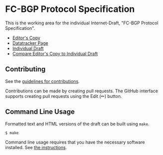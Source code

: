 # FC-BGP Protocol Specification

This is the working area for the individual Internet-Draft, "FC-BGP Protocol Specification".

* [Editor's Copy](https://FCBGP.github.io/fcbgp-protocol/#go.draft-wang-sidrops-fcbgp-protocol.html)
* [Datatracker Page](https://datatracker.ietf.org/doc/draft-wang-sidrops-fcbgp-protocol)
* [Individual Draft](https://datatracker.ietf.org/doc/html/draft-wang-sidrops-fcbgp-protocol)
* [Compare Editor's Copy to Individual Draft](https://FCBGP.github.io/fcbgp-protocol/#go.draft-wang-sidrops-fcbgp-protocol.diff)


## Contributing

See the
[guidelines for contributions](https://github.com/FCBGP/fcbgp-protocol/blob/main/CONTRIBUTING.md).

Contributions can be made by creating pull requests.
The GitHub interface supports creating pull requests using the Edit (✏) button.


## Command Line Usage

Formatted text and HTML versions of the draft can be built using `make`.

```sh
$ make
```

Command line usage requires that you have the necessary software installed.  See
[the instructions](https://github.com/martinthomson/i-d-template/blob/main/doc/SETUP.md).

